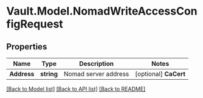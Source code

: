 # Vault.Model.NomadWriteAccessConfigRequest

## Properties

Name | Type | Description | Notes
------------ | ------------- | ------------- | -------------
**Address** | **string** | Nomad server address | [optional] **CaCert** | **string** | CA certificate to use when verifying Nomad server certificate, must be x509 PEM encoded. | [optional] **ClientCert** | **string** | Client certificate used for Nomad&#x27;s TLS communication, must be x509 PEM encoded and if this is set you need to also set client_key. | [optional] **ClientKey** | **string** | Client key used for Nomad&#x27;s TLS communication, must be x509 PEM encoded and if this is set you need to also set client_cert. | [optional] **MaxTokenNameLength** | **int** | Max length for name of generated Nomad tokens | [optional] **Token** | **string** | Token for API calls | [optional] 

[[Back to Model list]](../README.md#documentation-for-models) [[Back to API list]](../README.md#documentation-for-api-endpoints) [[Back to README]](../README.md)

